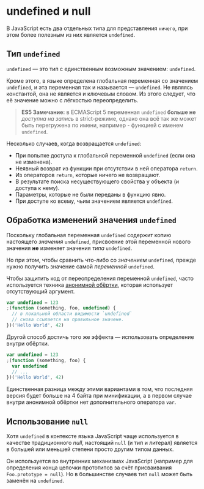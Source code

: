 # undefined и null

В JavaScript есть два отдельных типа для представления `ничего`, при этом более полезным из них является `undefined`.

## Тип `undefined`

`undefined` — это тип с единственным возможным значением: `undefined`.

Кроме этого, в языке определена глобальная переменная со значением `undefined`, и эта переменная так и называется — `undefined`. Не являясь константой, она не является и ключевым словом. Из этого следует, что её значение можно с лёгкостью переопределить.

> **ES5 Замечание:** в ECMAScript 5 переменная `undefined` **больше не** _доступна на запись_ в strict-режиме, однако она всё так же может быть перегружена по имени, например - функцией с именем `undefined`.

Несколько случаев, когда возвращается `undefined`:

- При попытке доступа к глобальной переменной `undefined` (если она не изменена).
- Неявный возврат из функции при отсутствии в ней оператора `return`.
- Из операторов `return`, которые ничего не возвращают.
- В результате поиска несуществующего свойства у объекта (и доступа к нему).
- Параметры, которые не были переданы в функцию явно.
- При доступе ко всему, чьим значением является `undefined`.

## Обработка изменений значения `undefined`

Поскольку глобальная переменная `undefined` содержит копию настоящего _значения_ `undefined`, присвоение этой переменной нового значения **не** изменяет значения _типа_ `undefined`.

Но при этом, чтобы сравнить что-либо со _значением_ `undefined`, прежде нужно получить значение самой _переменной_ `undefined`.

Чтобы защитить код от переопределения переменной `undefined`, часто используется техника [анонимной обёртки](../function/scopes.md), которая использует отсутствующий аргумент.

```js
var undefined = 123
;(function (something, foo, undefined) {
  // в локальной области видимости `undefined`
  // снова ссылается на правильное значене.
})('Hello World', 42)
```

Другой способ достичь того же эффекта — использовать определение внутри обёртки.

```js
var undefined = 123
;(function (something, foo) {
  var undefined
  // ...
})('Hello World', 42)
```

Единственная разница между этими вариантами в том, что последняя версия будет больше на 4 байта при минификации, а в первом случае внутри анонимной обёртки нет дополнительного оператора `var`.

## Использование `null`

Хотя `undefined` в контексте языка JavaScript чаще используется в качестве традиционного _null_, настоящий `null` (и тип и литерал) является в большей или меньшей степени просто другим типом данных.

Он используется во внутренних механизмах JavaScript (например для определения конца цепочки прототипов за счёт присваивания `Foo.prototype = null`). Но в большинстве случаев тип `null` может быть заменён на `undefined`.

